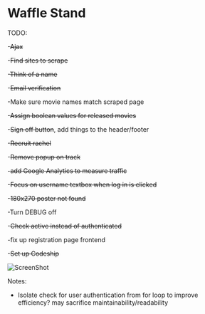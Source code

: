 Waffle Stand 
==============
TODO:

-~~Ajax~~

-~~Find sites to scrape~~

-~~Think of a name~~

-~~Email verification~~

-Make sure movie names match scraped page

-~~Assign boolean values for released movies~~

-~~Sign off button~~, add things to the header/footer

-~~Recruit rachel~~

-~~Remove popup on track~~

-~~add Google Analytics to measure traffic~~

-~~Focus on username textbox when log in is clicked~~

-~~180x270 poster not found~~

-Turn DEBUG off

-~~Check active instead of authenticated~~

-fix up registration page frontend

-~~Set up Codeship~~

![ScreenShot](https://www.codeship.io/projects/55164c60-73fc-0131-cfa6-0ac1c27b3fd0/status) 

Notes:

- Isolate check for user authentication from for loop to improve efficiency? may sacrifice maintainability/readability
